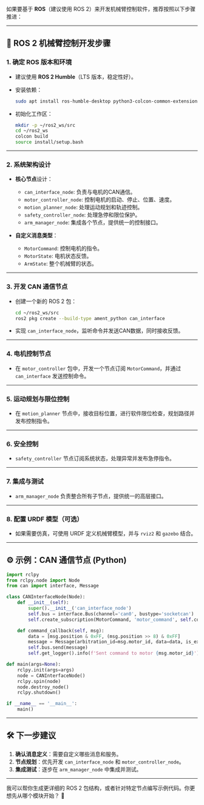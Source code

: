 如果要基于 **ROS**（建议使用 ROS 2）来开发机械臂控制软件，推荐按照以下步骤推进：

---

## 🚀 **ROS 2 机械臂控制开发步骤**

### **1. 确定 ROS 版本和环境**

- 建议使用 **ROS 2 Humble**（LTS 版本，稳定性好）。
    
- 安装依赖：
    
    ```bash
    sudo apt install ros-humble-desktop python3-colcon-common-extensions python3-rosdep
    ```
    
- 初始化工作区：
    
    ```bash
    mkdir -p ~/ros2_ws/src
    cd ~/ros2_ws
    colcon build
    source install/setup.bash
    ```
    

---

### **2. 系统架构设计**

- **核心节点**设计：
    
    - `can_interface_node`: 负责与电机的CAN通信。
    - `motor_controller_node`: 控制电机的启动、停止、位置、速度。
    - `motion_planner_node`: 处理运动规划和轨迹控制。
    - `safety_controller_node`: 处理急停和限位保护。
    - `arm_manager_node`: 集成各个节点，提供统一的控制接口。
- **自定义消息类型**：
    
    - `MotorCommand`: 控制电机的指令。
    - `MotorState`: 电机状态反馈。
    - `ArmState`: 整个机械臂的状态。

---

### **3. 开发 CAN 通信节点**

- 创建一个新的 ROS 2 包：
    
    ```bash
    cd ~/ros2_ws/src
    ros2 pkg create --build-type ament_python can_interface
    ```
    
- 实现 `can_interface_node`，监听命令并发送CAN数据，同时接收反馈。
    

---

### **4. 电机控制节点**

- 在 `motor_controller` 包中，开发一个节点订阅 `MotorCommand`，并通过 `can_interface` 发送控制命令。

---

### **5. 运动规划与限位控制**

- 在 `motion_planner` 节点中，接收目标位置，进行软件限位检查，规划路径并发布控制指令。

---

### **6. 安全控制**

- `safety_controller` 节点订阅系统状态，处理异常并发布急停指令。

---

### **7. 集成与测试**

- `arm_manager_node` 负责整合所有子节点，提供统一的高层接口。

---

### **8. 配置 URDF 模型（可选）**

- 如果需要仿真，可使用 URDF 定义机械臂模型，并与 `rviz2` 和 `gazebo` 结合。

---

## ⚙️ **示例：CAN 通信节点 (Python)**

```python
import rclpy
from rclpy.node import Node
from can import interface, Message

class CANInterfaceNode(Node):
    def __init__(self):
        super().__init__('can_interface_node')
        self.bus = interface.Bus(channel='can0', bustype='socketcan')
        self.create_subscription(MotorCommand, 'motor_command', self.command_callback, 10)

    def command_callback(self, msg):
        data = [msg.position & 0xFF, (msg.position >> 8) & 0xFF]
        message = Message(arbitration_id=msg.motor_id, data=data, is_extended_id=False)
        self.bus.send(message)
        self.get_logger().info(f'Sent command to motor {msg.motor_id}')

def main(args=None):
    rclpy.init(args=args)
    node = CANInterfaceNode()
    rclpy.spin(node)
    node.destroy_node()
    rclpy.shutdown()

if __name__ == '__main__':
    main()
```

---

## 🛠️ **下一步建议**

1. **确认消息定义**：需要自定义哪些消息和服务。
2. **节点规划**：优先开发 `can_interface_node` 和 `motor_controller_node`。
3. **集成测试**：逐步在 `arm_manager_node` 中集成并测试。

---

我可以帮你生成更详细的 ROS 2 包结构，或者针对特定节点编写示例代码。你更想先从哪个模块开始？ 🚀